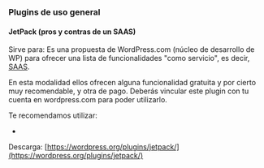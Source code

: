 ### Plugins de uso general

#### JetPack \(pros y contras de un SAAS\)

Sirve para: Es una propuesta de WordPress.com \(núcleo de desarrollo de WP\) para ofrecer una lista de funcionalidades "como servicio", es decir, [SAAS](https://es.wikipedia.org/wiki/Software_como_servicio). 

En esta modalidad ellos ofrecen alguna funcionalidad gratuita y por cierto muy recomendable, y otra de pago. Deberás vincular este plugin con tu cuenta en wordpress.com para poder utilizarlo. 

Te recomendamos utilizar: 

* 
Descarga: [https://wordpress.org/plugins/jetpack/](https://wordpress.org/plugins/jetpack/)

